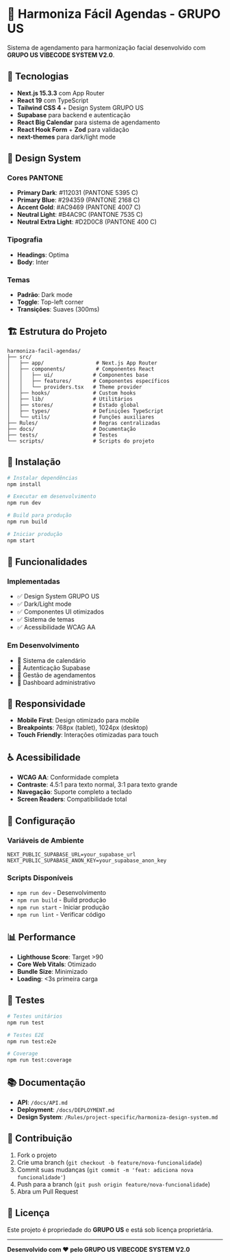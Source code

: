# 📅 Harmoniza Fácil Agendas - GRUPO US

Sistema de agendamento para harmonização facial desenvolvido com **GRUPO US VIBECODE SYSTEM V2.0**.

## 🚀 Tecnologias

- **Next.js 15.3.3** com App Router
- **React 19** com TypeScript
- **Tailwind CSS 4** + Design System GRUPO US
- **Supabase** para backend e autenticação
- **React Big Calendar** para sistema de agendamento
- **React Hook Form** + **Zod** para validação
- **next-themes** para dark/light mode

## 🎨 Design System

### **Cores PANTONE**
- **Primary Dark**: #112031 (PANTONE 5395 C)
- **Primary Blue**: #294359 (PANTONE 2168 C)
- **Accent Gold**: #AC9469 (PANTONE 4007 C)
- **Neutral Light**: #B4AC9C (PANTONE 7535 C)
- **Neutral Extra Light**: #D2D0C8 (PANTONE 400 C)

### **Tipografia**
- **Headings**: Optima
- **Body**: Inter

### **Temas**
- **Padrão**: Dark mode
- **Toggle**: Top-left corner
- **Transições**: Suaves (300ms)

## 🏗️ Estrutura do Projeto

```
harmoniza-facil-agendas/
├── src/
│   ├── app/                 # Next.js App Router
│   ├── components/          # Componentes React
│   │   ├── ui/             # Componentes base
│   │   ├── features/       # Componentes específicos
│   │   └── providers.tsx   # Theme provider
│   ├── hooks/              # Custom hooks
│   ├── lib/                # Utilitários
│   ├── stores/             # Estado global
│   ├── types/              # Definições TypeScript
│   └── utils/              # Funções auxiliares
├── Rules/                  # Regras centralizadas
├── docs/                   # Documentação
├── tests/                  # Testes
└── scripts/                # Scripts do projeto
```

## 🚀 Instalação

```bash
# Instalar dependências
npm install

# Executar em desenvolvimento
npm run dev

# Build para produção
npm run build

# Iniciar produção
npm start
```

## 🎯 Funcionalidades

### **Implementadas**
- ✅ Design System GRUPO US
- ✅ Dark/Light mode
- ✅ Componentes UI otimizados
- ✅ Sistema de temas
- ✅ Acessibilidade WCAG AA

### **Em Desenvolvimento**
- 🔄 Sistema de calendário
- 🔄 Autenticação Supabase
- 🔄 Gestão de agendamentos
- 🔄 Dashboard administrativo

## 📱 Responsividade

- **Mobile First**: Design otimizado para mobile
- **Breakpoints**: 768px (tablet), 1024px (desktop)
- **Touch Friendly**: Interações otimizadas para touch

## ♿ Acessibilidade

- **WCAG AA**: Conformidade completa
- **Contraste**: 4.5:1 para texto normal, 3:1 para texto grande
- **Navegação**: Suporte completo a teclado
- **Screen Readers**: Compatibilidade total

## 🔧 Configuração

### **Variáveis de Ambiente**
```env
NEXT_PUBLIC_SUPABASE_URL=your_supabase_url
NEXT_PUBLIC_SUPABASE_ANON_KEY=your_supabase_anon_key
```

### **Scripts Disponíveis**
- `npm run dev` - Desenvolvimento
- `npm run build` - Build produção
- `npm run start` - Iniciar produção
- `npm run lint` - Verificar código

## 📊 Performance

- **Lighthouse Score**: Target >90
- **Core Web Vitals**: Otimizado
- **Bundle Size**: Minimizado
- **Loading**: <3s primeira carga

## 🧪 Testes

```bash
# Testes unitários
npm run test

# Testes E2E
npm run test:e2e

# Coverage
npm run test:coverage
```

## 📚 Documentação

- **API**: `/docs/API.md`
- **Deployment**: `/docs/DEPLOYMENT.md`
- **Design System**: `/Rules/project-specific/harmoniza-design-system.md`

## 🤝 Contribuição

1. Fork o projeto
2. Crie uma branch (`git checkout -b feature/nova-funcionalidade`)
3. Commit suas mudanças (`git commit -m 'feat: adiciona nova funcionalidade'`)
4. Push para a branch (`git push origin feature/nova-funcionalidade`)
5. Abra um Pull Request

## 📄 Licença

Este projeto é propriedade do **GRUPO US** e está sob licença proprietária.

---

**Desenvolvido com ❤️ pelo GRUPO US VIBECODE SYSTEM V2.0**
